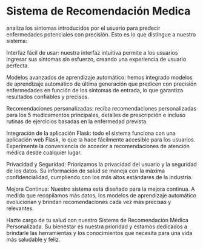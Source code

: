 # Sistema de Recomendación Medica  

analiza los síntomas introducidos por el usuario para predecir enfermedades potenciales con precisión. 
Esto es lo que distingue a nuestro sistema:

Interfaz fácil de usar: nuestra interfaz intuitiva permite a los usuarios ingresar sus síntomas sin esfuerzo, 
creando una experiencia de usuario perfecta.

Modelos avanzados de aprendizaje automático: hemos integrado modelos de aprendizaje automático de última 
generación que predicen con precisión enfermedades en 
función de los síntomas de entrada, lo que garantiza resultados confiables y precisos.

Recomendaciones personalizadas: reciba recomendaciones personalizadas para los 5 medicamentos principales, 
detalles de prescripción e incluso rutinas de ejercicios basadas en la enfermedad prevista.

Integración de la aplicación Flask: todo el sistema funciona con una aplicación web Flask, 
lo que la hace fácilmente accesible para los usuarios. Experimente la conveniencia de acceder a 
recomendaciones de atención médica desde cualquier lugar.

Privacidad y Seguridad: Priorizamos la privacidad del usuario y la seguridad de los datos. 
Su información de salud se maneja con la máxima confidencialidad, 
cumpliendo con los más altos estándares de la industria.

Mejora Continua: Nuestro sistema está diseñado para la mejora continua. A medida que recopilamos más datos, 
los modelos de aprendizaje automático evolucionan y brindan recomendaciones cada vez más precisas y relevantes.

Hazte cargo de tu salud con nuestro Sistema de Recomendación Médica Personalizada. 
Su bienestar es nuestra prioridad y estamos dedicados a brindarle las herramientas y los conocimientos 
que necesita para una vida más saludable y feliz.
